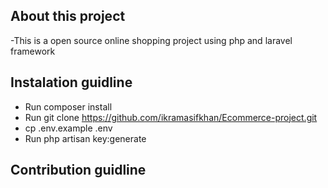 
## About this project

-This is a open source online shopping project using php and laravel framework

## Instalation guidline
- Run composer install
- Run git clone https://github.com/ikramasifkhan/Ecommerce-project.git
- cp .env.example .env
- Run php artisan key:generate

## Contribution guidline


